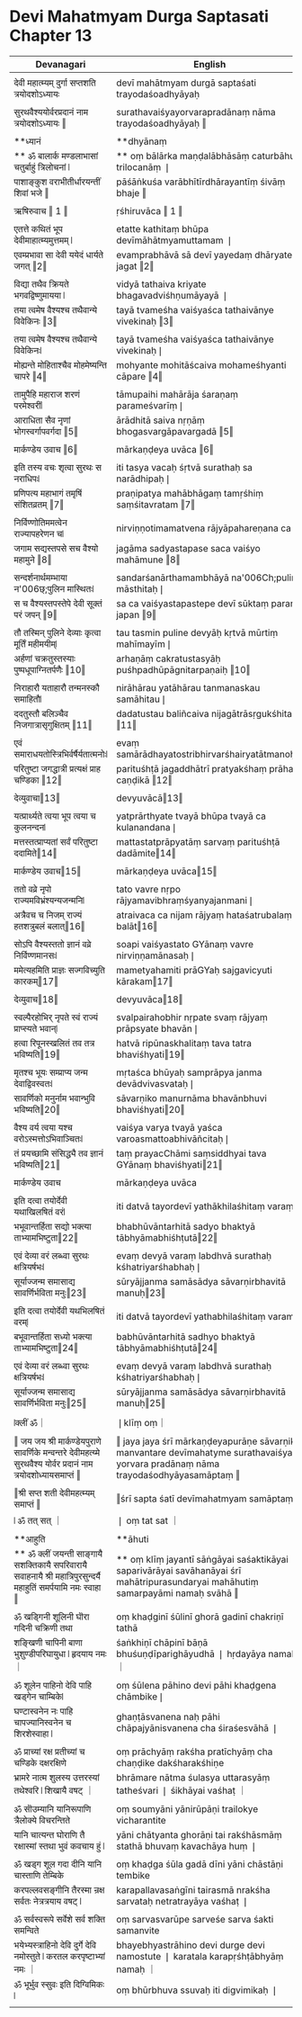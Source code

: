 # Devi Mahatmyam Durga Saptasati Chapter 13

| Devanagari | English |
| ------ | ------ |
|  |  |
| देवी महात्म्यम् दुर्गा सप्तशति त्रयोदशोऽध्यायः   | devī mahātmyam durgā saptaśati trayodaśoadhyāyaḥ   |
|  |  |
| सुरथवैश्ययोर्वरप्रदानं नाम त्रयोदशोऽध्यायः ‖   | surathavaiśyayorvarapradānaṃ nāma trayodaśoadhyāyaḥ ‖   |
|  |  |
|  **ध्यानं   |  **dhyānaṃ   |
| ** ॐ बालार्क मण्डलाभासां चतुर्बाहुं त्रिलोचनां ❘   | ** oṃ bālārka maṇḍalābhāsāṃ caturbāhuṃ trilocanāṃ ❘   |
| पाशाङ्कुश वराभीतीर्धारयन्तीं शिवां भजे ‖   | pāśāṅkuśa varābhītīrdhārayantīṃ śivāṃ bhaje ‖   |
|  |  |
| ऋषिरुवाच ‖ 1 ‖   | ṛśhiruvāca ‖ 1 ‖   |
|  |  |
| एतत्ते कथितं भूप देवीमाहात्म्यमुत्तमम् ❘   | etatte kathitaṃ bhūpa devīmāhātmyamuttamam ❘   |
| एवम्प्रभावा सा देवी ययेदं धार्यते जगत् ‖2‖   | evamprabhāvā sā devī yayedaṃ dhāryate jagat ‖2‖   |
|  |  |
| विद्या तथैव क्रियते भगवद्विष्णुमायया ❘   | vidyā tathaiva kriyate bhagavadviśhṇumāyayā ❘   |
| तया त्वमेष वैश्यश्च तथैवान्ये विवेकिनः ‖3‖   | tayā tvameśha vaiśyaśca tathaivānye vivekinaḥ ‖3‖   |
|  |  |
| तया त्वमेष वैश्यश्च तथैवान्ये विवेकिनः❘   | tayā tvameśha vaiśyaśca tathaivānye vivekinaḥ❘   |
| मोह्यन्ते मोहिताश्चैव मोहमेष्यन्ति चापरे ‖4‖   | mohyante mohitāścaiva mohameśhyanti cāpare ‖4‖   |
|  |  |
| तामुपैहि महाराज शरणं परमेश्वरीं❘   | tāmupaihi mahārāja śaraṇaṃ parameśvarīṃ❘   |
| आराधिता सैव नृणां भोगस्वर्गापवर्गदा ‖5‖   | ārādhitā saiva nṛṇāṃ bhogasvargāpavargadā ‖5‖   |
|  |  |
| मार्कण्डेय उवाच ‖6‖   | mārkaṇḍeya uvāca ‖6‖   |
|  |  |
| इति तस्य वचः शृत्वा सुरथः स नराधिपः❘   | iti tasya vacaḥ śṛtvā surathaḥ sa narādhipaḥ❘   |
| प्रणिपत्य महाभागं तमृषिं संशितव्रतम् ‖7‖   | praṇipatya mahābhāgaṃ tamṛśhiṃ saṃśitavratam ‖7‖   |
|  |  |
| निर्विण्णोतिममत्वेन राज्यापहरेणन च❘   | nirviṇṇotimamatvena rājyāpahareṇana ca❘   |
| जगाम सद्यस्तपसे सच वैश्यो महामुने ‖8‖   | jagāma sadyastapase saca vaiśyo mahāmune ‖8‖   |
|  |  |
| सन्दर्शनार्थमम्भाया न'006छ्;पुलिन मास्थितः❘   | sandarśanārthamambhāyā na'006Ch;pulina māsthitaḥ❘   |
| स च वैश्यस्तपस्तेपे देवी सूक्तं परं जपन् ‖9‖   | sa ca vaiśyastapastepe devī sūktaṃ paraṃ japan ‖9‖   |
|  |  |
| तौ तस्मिन् पुलिने देव्याः कृत्वा मूर्तिं महीमयीम्❘   | tau tasmin puline devyāḥ kṛtvā mūrtiṃ mahīmayīm❘   |
| अर्हणां चक्रतुस्तस्याः पुष्पधूपाग्नितर्पणैः ‖10‖   | arhaṇāṃ cakratustasyāḥ puśhpadhūpāgnitarpaṇaiḥ ‖10‖   |
|  |  |
| निराहारौ यताहारौ तन्मनस्कौ समाहितौ❘   | nirāhārau yatāhārau tanmanaskau samāhitau❘   |
| ददतुस्तौ बलिञ्चैव निजगात्रासृगुक्षितम् ‖11‖   | dadatustau baliñcaiva nijagātrāsṛgukśhitam ‖11‖   |
|  |  |
| एवं समाराधयतोस्त्रिभिर्वर्षैर्यतात्मनोः❘   | evaṃ samārādhayatostribhirvarśhairyatātmanoḥ❘   |
| परितुष्टा जगद्धात्री प्रत्यक्षं प्राह चण्डिका ‖12‖   | parituśhṭā jagaddhātrī pratyakśhaṃ prāha caṇḍikā ‖12‖   |
|  |  |
| देव्युवाचा‖13‖   | devyuvācā‖13‖   |
|  |  |
| यत्प्रार्थ्यते त्वया भूप त्वया च कुलनन्दन❘   | yatprārthyate tvayā bhūpa tvayā ca kulanandana❘   |
| मत्तस्तत्प्राप्यतां सर्वं परितुष्टा ददामिते‖14‖   | mattastatprāpyatāṃ sarvaṃ parituśhṭā dadāmite‖14‖   |
|  |  |
| मार्कण्डेय उवाच‖15‖   | mārkaṇḍeya uvāca‖15‖   |
|  |  |
| ततो वव्रे नृपो राज्यमविभ्रंश्यन्यजन्मनि❘   | tato vavre nṛpo rājyamavibhraṃśyanyajanmani❘   |
| अत्रैवच च निजम् राज्यं हतशत्रुबलं बलात्‖16‖   | atraivaca ca nijam rājyaṃ hataśatrubalaṃ balāt‖16‖   |
|  |  |
| सोऽपि वैश्यस्ततो ज्ञानं वव्रे निर्विण्णमानसः❘   | soapi vaiśyastato GYānaṃ vavre nirviṇṇamānasaḥ❘   |
| ममेत्यहमिति प्राज्ञः सज्गविच्युति कारकम्‖17‖   | mametyahamiti prāGYaḥ sajgavicyuti kārakam‖17‖   |
|  |  |
| देव्युवाच‖18‖   | devyuvāca‖18‖   |
|  |  |
| स्वल्पैरहोभिर् नृपते स्वं राज्यं प्राप्स्यते भवान्❘   | svalpairahobhir nṛpate svaṃ rājyaṃ prāpsyate bhavān❘   |
| हत्वा रिपूनस्खलितं तव तत्र भविष्यति‖19‖   | hatvā ripūnaskhalitaṃ tava tatra bhaviśhyati‖19‖   |
|  |  |
| मृतश्च भूयः सम्प्राप्य जन्म देवाद्विवस्वतः❘   | mṛtaśca bhūyaḥ samprāpya janma devādvivasvataḥ❘   |
| सावर्णिको मनुर्नाम भवान्भुवि भविष्यति‖20‖   | sāvarṇiko manurnāma bhavānbhuvi bhaviśhyati‖20‖   |
|  |  |
| वैश्य वर्य त्वया यश्च वरोऽस्मत्तोऽभिवाञ्चितः❘   | vaiśya varya tvayā yaśca varoasmattoabhivāñcitaḥ❘   |
| तं प्रयच्छामि संसिद्ध्यै तव ज्ञानं भविष्यति‖21‖   | taṃ prayacChāmi saṃsiddhyai tava GYānaṃ bhaviśhyati‖21‖   |
|  |  |
| मार्कण्डेय उवाच   | mārkaṇḍeya uvāca   |
|  |  |
| इति दत्वा तयोर्देवी यथाखिलषितं वरं❘   | iti datvā tayordevī yathākhilaśhitaṃ varaṃ❘   |
| भभूवान्तर्हिता सद्यो भक्त्या ताभ्यामभिष्टुता‖22‖   | bhabhūvāntarhitā sadyo bhaktyā tābhyāmabhiśhṭutā‖22‖   |
|  |  |
| एवं देव्या वरं लब्ध्वा सुरथः क्षत्रियर्षभः❘   | evaṃ devyā varaṃ labdhvā surathaḥ kśhatriyarśhabhaḥ❘   |
| सूर्याज्जन्म समासाद्य सावर्णिर्भविता मनुः‖23‖   | sūryājjanma samāsādya sāvarṇirbhavitā manuḥ‖23‖   |
|  |  |
| इति दत्वा तयोर्देवी यथभिलषितं वरम्❘   | iti datvā tayordevī yathabhilaśhitaṃ varam❘   |
| बभूवान्तर्हिता सध्यो भक्त्या ताभ्यामभिष्टुता‖24‖   | babhūvāntarhitā sadhyo bhaktyā tābhyāmabhiśhṭutā‖24‖   |
|  |  |
| एवं देव्या वरं लब्ध्वा सुरथः क्षत्रियर्षभः❘   | evaṃ devyā varaṃ labdhvā surathaḥ kśhatriyarśhabhaḥ❘   |
| सूर्याज्जन्म समासाद्य सावर्णिर्भविता मनुः‖25‖   | sūryājjanma samāsādya sāvarṇirbhavitā manuḥ‖25‖   |
|  |  |
| ❘क्लीं ॐ｜   | ❘klīṃ oṃ｜   |
|  |  |
| ‖ जय जय श्री मार्कण्डेयपुराणे सावर्णिके मन्वन्तरे देवीमहत्य्मे सुरथवैश्य योर्वर प्रदानं नाम त्रयोदशोध्यायसमाप्तं ‖   | ‖ jaya jaya śrī mārkaṇḍeyapurāṇe sāvarṇike manvantare devīmahatyme surathavaiśya yorvara pradānaṃ nāma trayodaśodhyāyasamāptaṃ ‖   |
|  |  |
| ‖श्री सप्त शती देवीमहत्म्यम् समाप्तं ‖   | ‖śrī sapta śatī devīmahatmyam samāptaṃ ‖   |
| ❘ ॐ तत् सत् ｜   | ❘ oṃ tat sat ｜   |
|  |  |
|  **आहुति   |  **āhuti   |
| ** ॐ क्लीं जयन्ती साङ्गायै सशक्तिकायै सपरिवारायै सवाहनायै श्री महात्रिपुरसुन्दर्यै महाहुतिं समर्पयामि नमः स्वाहा ‖   | ** oṃ klīṃ jayantī sāṅgāyai saśaktikāyai saparivārāyai savāhanāyai śrī mahātripurasundaryai mahāhutiṃ samarpayāmi namaḥ svāhā ‖   |
|  |  |
| ॐ खड्गिनी शूलिनी घॊरा गदिनी चक्रिणी तथा   | oṃ khaḍginī śūlinī ghorā gadinī chakriṇī tathā   |
| शङ्खिणी चापिनी बाणा भुशुण्डीपरिघायुधा ❘ हृदयाय नमः ｜   | śaṅkhiṇī chāpinī bāṇā bhuśuṇḍīparighāyudhā ❘ hṛdayāya namaḥ ｜   |
|  |  |
| ॐ शूलेन पाहिनो देवि पाहि खड्गेन चाम्बिके❘   | oṃ śūlena pāhino devi pāhi khaḍgena chāmbike❘   |
| घण्टास्वनेन नः पाहि चापज्यानिस्वनेन च शिरशेस्वाहा ❘   | ghaṇṭāsvanena naḥ pāhi chāpajyānisvanena cha śiraśesvāhā ❘   |
|  |  |
| ॐ प्राच्यां रक्ष प्रतीच्यां च चण्डिके दक्षरक्षिणे   | oṃ prāchyāṃ rakśha pratīchyāṃ cha chaṇḍike dakśharakśhiṇe   |
| भ्रामरे नात्म शुलस्य उत्तरस्यां तथेश्वरि ❘ शिखायै वषट् ｜   | bhrāmare nātma śulasya uttarasyāṃ tatheśvari ❘ śikhāyai vaśhaṭ ｜   |
|  |  |
| ॐ सॊउम्यानि यानिरूपाणि त्रैलोक्ये विचरन्तिते   | oṃ soumyāni yānirūpāṇi trailokye vicharantite   |
| यानि चात्यन्त घोराणि तै रक्षास्मां स्तथा भुवं कवचाय हुं ❘   | yāni chātyanta ghorāṇi tai rakśhāsmāṃ stathā bhuvaṃ kavachāya huṃ ❘   |
|  |  |
| ॐ खड्ग शूल गदा दीनि यानि चास्ताणि तेम्बिके   | oṃ khaḍga śūla gadā dīni yāni chāstāṇi tembike   |
| करपल्लवसङ्गीनि तैरस्मा न्रक्ष सर्वतः नेत्रत्रयाय वषट् ❘   | karapallavasaṅgīni tairasmā nrakśha sarvataḥ netratrayāya vaśhaṭ ❘   |
|  |  |
| ॐ सर्वस्वरूपे सर्वेशे सर्व शक्ति समन्विते   | oṃ sarvasvarūpe sarveśe sarva śakti samanvite   |
| भयेभ्यस्त्राहिनो देवि दुर्गे देवि नमोस्तुते ❘ करतल करपृष्टाभ्यां नमः ｜   | bhayebhyastrāhino devi durge devi namostute ❘ karatala karapṛśhṭābhyāṃ namaḥ ｜   |
| ॐ भूर्भुव स्सुवः इति दिग्विमिकः ❘   | oṃ bhūrbhuva ssuvaḥ iti digvimikaḥ ❘   |
|  |  |

